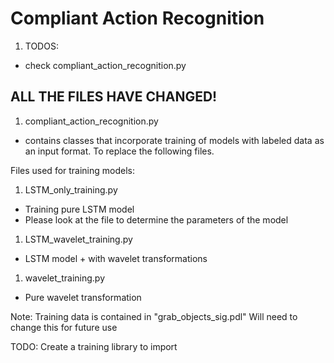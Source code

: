 Compliant Action Recognition
============================
1. TODOS:
* check compliant_action_recognition.py

ALL THE FILES HAVE CHANGED!
---------------------------


1. compliant_action_recognition.py
* contains classes that incorporate training of models with labeled data
as an input format. To replace the following files.



Files used for training models:

1. LSTM_only_training.py
* Training pure LSTM model
* Please look at the file to determine the parameters of the model

1. LSTM_wavelet_training.py
* LSTM model + with wavelet transformations

1. wavelet_training.py
* Pure wavelet transformation



Note: Training data is contained in "grab_objects_sig.pdl"
Will need to change this for future use

TODO: Create a training library to import

